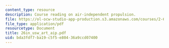 ```yaml
---
content_type: resource
description: Course reading on air-independent propulsion.
file: https://ol-ocw-studio-app-production.s3.amazonaws.com/courses/2-611-marine-power-and-propulsion-fall-2006/bda3fdf7ba19c5f5e80436a9ccd07400_26in_usw_art_aip.pdf
file_type: application/pdf
resourcetype: Document
title: 26in_usw_art_aip.pdf
uid: bda3fdf7-ba19-c5f5-e804-36a9ccd07400
---
```

